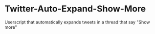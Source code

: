 # Twitter-Auto-Expand-Show-More
Userscript that automatically expands tweets in a thread that say "Show more"
